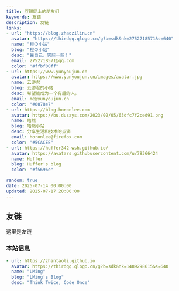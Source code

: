 ```yaml
---
title: 互联网上的朋友们
keywords: 友链
description: 友链
links: 
- url: "https://blog.zhaozilin.cn"
  avatar: "https://thirdqq.qlogo.cn/g?b=sdk&nk=2752718571&s=640"
  name: "橙の小站"
  blog: "橙の小站"
  desc: "靠自己，实际一些！"
  email: 2752718571@qq.com
  color: "#ffbf00ff"
- url: https://www.yunyoujun.cn
  avatar: https://www.yunyoujun.cn/images/avatar.jpg
  name: 云游君
  blog: 云游君的小站
  desc: 希望能成为一个有趣的人。
  email: me@yunyoujun.cn
  color: "#0078e7"
- url: https://blog.horonlee.com
  avatar: https://bu.dusays.com/2023/02/05/63dfc7f2ced91.png
  name: 皓然
  blog: 皓然小站
  desc: 分享生活和技术的点滴
  email: horonlee@firefox.com
  color: "#5CACEE"
- url: https://huffer342-wsh.github.io/
  avatar: https://avatars.githubusercontent.com/u/78366424
  name: Huffer
  blog: Huffer's blog
  color: "#f5696e"

random: true
date: 2025-07-14 00:00:00
updated: 2025-07-17 20:00:00
---
```


<YunLinks :links="frontmatter.links" :random="frontmatter.random" errorImg="https://cdn.yunyoujun.cn/img/avatar/none.jpg"/>

## 友链
这里是友链

### 本站信息
```yaml
- url: https://zhantaoli.github.io
  avatar: https://thirdqq.qlogo.cn/g?b=sdk&nk=1489298615&s=640
  name: "LMing"
  blog: "LMing's Blog"
  desc: "Think Twice, Code Once"
```
